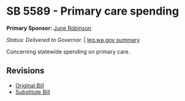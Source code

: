 # SB 5589 - Primary care spending
**Primary Sponsor:** [June Robinson](/person/leg/june.robinson.md)

*Status: Delivered to Governor.* | [leg.wa.gov summary](https://app.leg.wa.gov/billsummary?BillNumber=5589&Year=2021)

Concerning statewide spending on primary care.

## Revisions
* [Original Bill](1/)
* [Substitute Bill](S/)